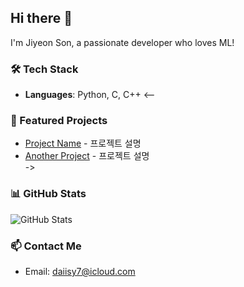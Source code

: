 ## Hi there 👋  
I'm Jiyeon Son, a passionate developer who loves ML!  

### 🛠 Tech Stack  
- **Languages**: Python, C, C++
<--
### 📌 Featured Projects  
- [Project Name](링크) - 프로젝트 설명  
- [Another Project](링크) - 프로젝트 설명  
->
### 📊 GitHub Stats  
![GitHub Stats](https://github-readme-stats.vercel.app/api?username=your-username&show_icons=true&theme=dark)  

### 📫 Contact Me  
- Email: daiisy7@icloud.com  
